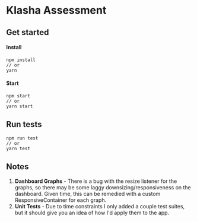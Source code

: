 # Klasha Assessment

## Get started

#### Install

```
npm install
// or
yarn
```

#### Start

```
npm start
// or
yarn start
```

## Run tests

```
npm run test
// or
yarn test
```

## Notes

1. **Dashboard Graphs** - There is a bug with the resize listener for the graphs, so there may be some laggy downsizing/responsiveness on the dashboard. Given time, this can be remedied with a custom ResponsiveContainer for each graph.
2. **Unit Tests** - Due to time constraints I only added a couple test suites, but it should give you an idea of how I'd apply them to the app.
